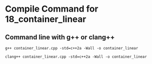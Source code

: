 # Compile Command for 18_container_linear

## Command line with g++ or clang++

```shell
g++ container_linear.cpp -std=c++2a -Wall -o container_linear

clang++ container_linear.cpp -std=c++2a -Wall -o container_linear
```
